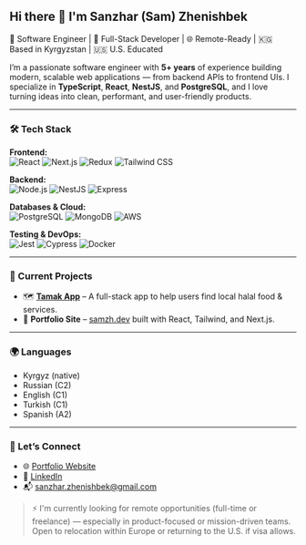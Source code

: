 ## Hi there 👋 I'm Sanzhar (Sam) Zhenishbek

🚀 Software Engineer | 🧠 Full-Stack Developer | 🌐 Remote-Ready | 🇰🇬 Based in Kyrgyzstan | 🇺🇸 U.S. Educated

I’m a passionate software engineer with **5+ years** of experience building modern, scalable web applications — from backend APIs to frontend UIs. I specialize in **TypeScript**, **React**, **NestJS**, and **PostgreSQL**, and I love turning ideas into clean, performant, and user-friendly products.

---

### 🛠️ Tech Stack

**Frontend:**  
![React](https://img.shields.io/badge/-React-61DAFB?style=flat&logo=react&logoColor=black)
![Next.js](https://img.shields.io/badge/-Next.js-000?style=flat&logo=nextdotjs)
![Redux](https://img.shields.io/badge/-Redux-764ABC?style=flat&logo=redux&logoColor=white)
![Tailwind CSS](https://img.shields.io/badge/-Tailwind-06B6D4?style=flat&logo=tailwindcss&logoColor=white)

**Backend:**  
![Node.js](https://img.shields.io/badge/-Node.js-339933?style=flat&logo=node.js&logoColor=white)
![NestJS](https://img.shields.io/badge/-NestJS-E0234E?style=flat&logo=nestjs&logoColor=white)
![Express](https://img.shields.io/badge/-Express-000?style=flat&logo=express&logoColor=white)

**Databases & Cloud:**  
![PostgreSQL](https://img.shields.io/badge/-PostgreSQL-336791?style=flat&logo=postgresql&logoColor=white)
![MongoDB](https://img.shields.io/badge/-MongoDB-47A248?style=flat&logo=mongodb&logoColor=white)
![AWS](https://img.shields.io/badge/-AWS-232F3E?style=flat&logo=amazonaws)

**Testing & DevOps:**  
![Jest](https://img.shields.io/badge/-Jest-C21325?style=flat&logo=jest&logoColor=white)
![Cypress](https://img.shields.io/badge/-Cypress-17202C?style=flat&logo=cypress)
![Docker](https://img.shields.io/badge/-Docker-2496ED?style=flat&logo=docker&logoColor=white)

---

### 📌 Current Projects

- 🗺️ **[Tamak App](https://github.com/snzhr/tamak-app-backend)** – A full-stack app to help users find local halal food & services.
- 🧰 **Portfolio Site** – [samzh.dev](https://samzh.dev) built with React, Tailwind, and Next.js.

---

### 🌍 Languages
- Kyrgyz (native)
- Russian (C2)
- English (C1)
- Turkish (C1)
- Spanish (A2)

---

### 💼 Let’s Connect

- 🌐 [Portfolio Website](https://samzh.dev)
- 💼 [LinkedIn](https://www.linkedin.com/in/sanzharzhenishbek/)
- 📬 sanzhar.zhenishbek@gmail.com

> ⚡ I'm currently looking for remote opportunities (full-time or freelance) — especially in product-focused or mission-driven teams. Open to relocation within Europe or returning to the U.S. if visa allows.
